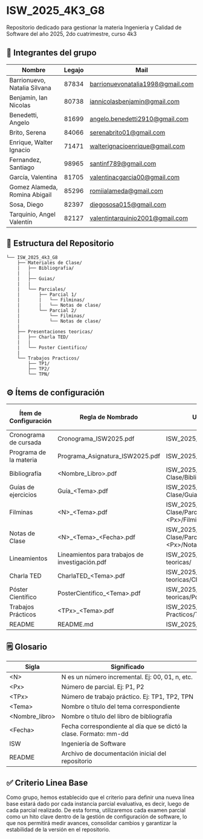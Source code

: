 # ISW_2025_4K3_G8
Repositorio dedicado para gestionar la materia Ingeniería y Calidad de Software del año 2025, 2do cuatrimestre, curso 4k3

## 👥 Integrantes del grupo
| Nombre | Legajo | Mail
| ------------ | ------------ | ------------ |  
| Barrionuevo, Natalia Silvana | 87834 | barrionuevonatalia1998@gmail.com |
| Benjamin, Ian Nicolas | 80738 | iannicolasbenjamin@gmail.com |
| Benedetti, Angelo | 81699 | angelo.benedetti2910@gmail.com |
| Brito, Serena | 84066 | serenabrito01@gmail.com |
| Enrique, Walter Ignacio | 71471 | walterignacioenrique@gmail.com |
| Fernandez, Santiago | 98965 | santinf789@gmail.com |
| García, Valentina | 81705 | valentinacgarcia00@gmail.com |
| Gomez Alameda, Romina Abigail | 85296 | romiialameda@gmail.com |
| Sosa, Diego | 82397 | diegososa015@gmail.com |
| Tarquinio, Angel Valentín | 82127 | valentintarquinio2001@gmail.com |

## 📝 Estructura del Repositorio
```
└── ISW_2025_4k3_G8
    ├── Materiales de Clase/                                                 
    |   ├── Bibliografia/
    |   |                                                       
    |   ├── Guias/                                                  
    |   |
    |   └── Parciales/
    |       ├── Parcial 1/
    |       |   └── Filminas/
    |       |   └── Notas de clase/
    |       └── Parcial 2/
    |           └── Filminas/
    |           └── Notas de clase/
    |   
    ├── Presentaciones teoricas/
    |   ├── Charla TED/
    |   |
    |   └── Poster Cientifico/
    |   
    └── Trabajos Practicos/
        ├── TP1/
        ├── TP2/
        └── TPN/
```

## ⚙ Ítems de configuración
| Ítem de Configuración      | Regla de Nombrado                                | Ubicación Física                                                                    | Tipo de Ítem |
| -------------------------- | ------------------------------------------------ | ----------------------------------------------------------------------------------- | -- |
| Cronograma de cursada      | Cronograma\_ISW2025.pdf                          | ISW\_2025\_4k3\_G8/                                                                 | .. |
| Programa de la materia     | Programa\_Asignatura\_ISW2025.pdf                | ISW\_2025\_4k3\_G8/                                                                 | .. |
| Bibliografía               | &lt;Nombre_Libro&gt;.pdf                         | ISW\_2025\_4k3\_G8/Materiales de Clase/Bibliografia/                                | .. |
| Guías de ejercicios        | Guía\_&lt;Tema&gt;.pdf                           | ISW\_2025\_4k3\_G8/Materiales de Clase/Guias/                                       | .. |
| Filminas                   | &lt;N&gt;\_&lt;Tema&gt;.pdf                      | ISW\_2025\_4k3\_G8/Materiales de Clase/Parciales/Parcial &lt;Px&gt;/Filminas/       | .. |
| Notas de Clase             | &lt;N&gt;\_&lt;Tema&gt;\_&lt;Fecha&gt;.pdf       | ISW\_2025\_4k3\_G8/Materiales de Clase/Parciales/Parcial &lt;Px&gt;/Notas de Clase/ | .. |
| Lineamientos               | Lineamientos para trabajos de investigación.pdf  | ISW\_2025\_4k3\_G8/Presentaciones teoricas/                                         | .. |
| Charla TED                 | CharlaTED\_&lt;Tema&gt;.pdf                      | ISW\_2025\_4k3\_G8/Presentaciones teoricas/Charla TED/                              | .. |
| Póster Científico          | PosterCientifico\_&lt;Tema&gt;.pdf               | ISW\_2025\_4k3\_G8/Presentaciones teoricas/Poster Cientifico/                       | .. |
| Trabajos Prácticos         | &lt;TPx&gt;\_&lt;Tema&gt;.pdf                    | ISW\_2025\_4k3\_G8/Trabajos Practicos/TPx/                                          | .. |
| README                     | README.md                                        | ISW\_2025\_4k3\_G8/                                                                 | .. |

## 🗒️ Glosario
| Sigla                     | Significado                                                        |
| --------------------------| ------------------------------------------------------------------ |
| &lt;N&gt;                 | N es un número incremental. Ej: 00, 01, n, etc.                    |
| &lt;Px&gt;                | Número de parcial. Ej: P1, P2                                      |
| &lt;TPx&gt;               | Número de trabajo práctico. Ej: TP1, TP2, TPN                      |
| &lt;Tema&gt;              | Nombre o título del tema correspondiente                           |
| &lt;Nombre\_libro&gt;     | Nombre o título del libro de bibliografía                          |
| &lt;Fecha&gt;             | Fecha correspondiente al día que se dictó la clase. Formato: mm-dd |
| ISW                       | Ingeniería de Software                                             |
| README                    | Archivo de documentación inicial del repositorio                   |

## ✅ Criterio Linea Base
Como grupo, hemos establecido que el criterio para definir una nueva línea base estará dado por cada instancia parcial evaluativa, es decir, luego de cada parcial realizado. De esta forma, utilizaremos cada examen parcial como un hito clave dentro de la gestión de configuración de software, lo que nos permitirá medir avances, consolidar cambios y garantizar la estabilidad de la versión en el repositorio.

